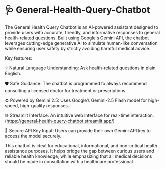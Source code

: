 # 🩺 General-Health-Query-Chatbot

The General Health Query Chatbot is an AI-powered assistant designed to provide users with accurate, friendly, and informative responses to general health-related questions. Built using Google's Gemini API, the chatbot leverages cutting-edge generative AI to simulate human-like conversation while ensuring user safety by strictly avoiding harmful medical advice.

Key features:

💡 Natural Language Understanding: Ask health-related questions in plain English.

🛡️ Safe Guidance: The chatbot is programmed to always recommend consulting a licensed doctor for treatment or prescriptions.

⚙️ Powered by Gemini 2.5: Uses Google’s Gemini-2.5 Flash model for high-speed, high-quality responses.

🌐 Streamlit Interface: An intuitive web interface for real-time interaction. (https://general-health-query-chatbot.streamlit.app/)

🔐 Secure API Key Input: Users can provide their own Gemini API key to access the model securely.

This chatbot is ideal for educational, informational, and non-critical health assistance purposes. It helps bridge the gap between curious users and reliable health knowledge, while emphasizing that all medical decisions should be made in consultation with a healthcare professional.
